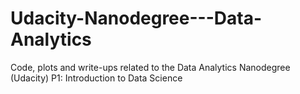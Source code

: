 # Udacity-Nanodegree---Data-Analytics
Code, plots and write-ups related to the Data Analytics Nanodegree (Udacity)
P1: Introduction to Data Science
